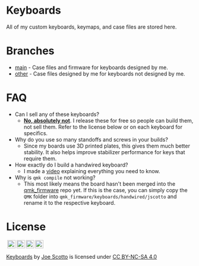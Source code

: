 # Keyboards

All of my custom keyboards, keymaps, and case files are stored here.

# Branches
- [main](https://github.com/joe-scotto/keyboards/main) - Case files and firmware for keyboards designed by me.
- [other](https://github.com/joe-scotto/keyboards/other) - Case files designed by me for keyboards not designed by me.

# FAQ
- Can I sell any of these keyboards?
  - <ins>**No, absolutely not**</ins>. I release these for free so people can build them, not sell them. Refer to the license below or on each keyboard for specifics.
- Why do you use so many standoffs and screws in your builds?
  - Since my boards use 3D printed plates, this gives them much better stability. It also helps improve stabilizer performance for keys that require them.
- How exactly do I build a handwired keyboard?
  - I made a [video](https://www.youtube.com/watch?v=hjml-K-pV4E) explaining everything you need to know.
- Why is `qmk compile` not working?
  - This most likely means the board hasn't been merged into the [qmk_firmware](https://github.com/qmk/qmk_firmware) repo yet. If this is the case, you can simply copy the `QMK` folder into `qmk_firmware/keyboards/handwired/jscotto` and rename it to the respective keyboard.

# License

<img style="height:22px!important;margin-left:3px;vertical-align:text-bottom;" src="https://mirrors.creativecommons.org/presskit/icons/cc.svg?ref=chooser-v1"><img style="height:22px!important;margin-left:3px;vertical-align:text-bottom;" src="https://mirrors.creativecommons.org/presskit/icons/by.svg?ref=chooser-v1"><img style="height:22px!important;margin-left:3px;vertical-align:text-bottom;" src="https://mirrors.creativecommons.org/presskit/icons/nc.svg?ref=chooser-v1"><img style="height:22px!important;margin-left:3px;vertical-align:text-bottom;" src="https://mirrors.creativecommons.org/presskit/icons/sa.svg?ref=chooser-v1"></a></p>

<p xmlns:cc="http://creativecommons.org/ns#" xmlns:dct="http://purl.org/dc/terms/"><a property="dct:title" rel="cc:attributionURL" href="https://github.com/joe-scotto/keyboards.git">Keyboards</a> by <a rel="cc:attributionURL dct:creator" property="cc:attributionName" href="https://github.com/joe-scotto">Joe Scotto</a> is licensed under <a href="http://creativecommons.org/licenses/by-nc-sa/4.0/?ref=chooser-v1" target="_blank" rel="license noopener noreferrer" style="display:inline-block;">CC BY-NC-SA 4.0
